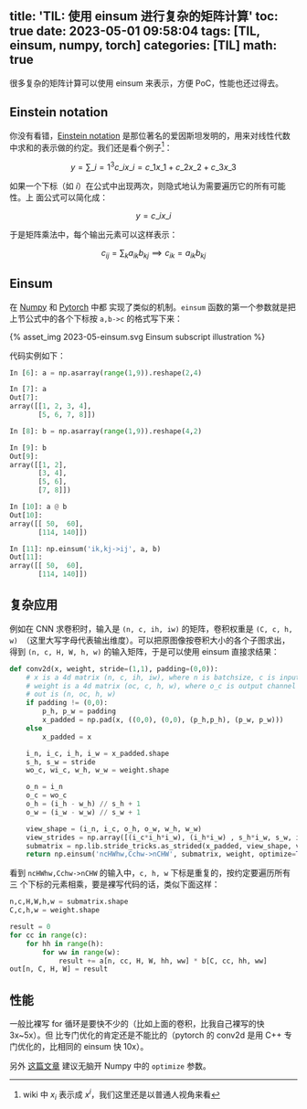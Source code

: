 title: 'TIL: 使用 einsum 进行复杂的矩阵计算'
toc: true
date: 2023-05-01 09:58:04
tags: [TIL, einsum, numpy, torch]
categories: [TIL]
math: true
---

很多复杂的矩阵计算可以使用 einsum 来表示，方便 PoC，性能也还过得去。

## Einstein notation

你没有看错，[Einstein notation](https://en.wikipedia.org/wiki/Einstein_notation) 
是那位著名的爱因斯坦发明的，用来对线性代数中求和的表示做的约定。我们还是看个例子[^wiki-upper]：

[^wiki-upper]: wiki 中 $x_i$ 表示成 $x^i$，我们这里还是以普通人视角来看


$$
y = \sum\_{i=1}^{3}{c\_i x\_i} = c\_1 x\_1 + c\_2 x\_2 + c\_3 x\_3
$$

如果一个下标（如 $i$）在公式中出现两次，则隐式地认为需要遍历它的所有可能性。上
面公式可以简化成：

$$
y = c\_i x\_i
$$

于是矩阵乘法中，每个输出元素可以这样表示：

$$
c_{ij} = \sum_{k}{a_{ik} b_{kj}} \implies c_{ik} = a_{ik} b_{kj}
$$

## Einsum

在 [Numpy](https://numpy.org/doc/stable/reference/generated/numpy.einsum.html)
和 [Pytorch](https://pytorch.org/docs/stable/generated/torch.einsum.html) 中都
实现了类似的机制。`einsum` 函数的第一个参数就是把上节公式中的各个下标按
`a,b->c` 的格式写下来：

{% asset_img 2023-05-einsum.svg Einsum subscript illustration %}

代码实例如下：

```python
In [6]: a = np.asarray(range(1,9)).reshape(2,4)

In [7]: a
Out[7]:
array([[1, 2, 3, 4],
       [5, 6, 7, 8]])

In [8]: b = np.asarray(range(1,9)).reshape(4,2)

In [9]: b
Out[9]:
array([[1, 2],
       [3, 4],
       [5, 6],
       [7, 8]])

In [10]: a @ b
Out[10]:
array([[ 50,  60],
       [114, 140]])

In [11]: np.einsum('ik,kj->ij', a, b)
Out[11]:
array([[ 50,  60],
       [114, 140]])
```

## 复杂应用

例如在 CNN 求卷积时，输入是 `(n, c, ih, iw)` 的矩阵，卷积权重是 `(C, c, h, w)
`（这里大写字母代表输出维度）。可以把原图像按卷积大小的各个子图求出，得到 `(n,
c, H, W, h, w)` 的输入矩阵，于是可以使用 einsum 直接求结果：

```python
def conv2d(x, weight, stride=(1,1), padding=(0,0)):
    # x is a 4d matrix (n, c, ih, iw), where n is batchsize, c is input channel
    # weight is a 4d matrix (oc, c, h, w), where o_c is output channel
    # out is (n, oc, h, w)
    if padding != (0,0):
        p_h, p_w = padding
        x_padded = np.pad(x, ((0,0), (0,0), (p_h,p_h), (p_w, p_w)))
    else
        x_padded = x

    i_n, i_c, i_h, i_w = x_padded.shape
    s_h, s_w = stride
    wo_c, wi_c, w_h, w_w = weight.shape

    o_n = i_n
    o_c = wo_c
    o_h = (i_h - w_h) // s_h + 1
    o_w = (i_w - w_w) // s_w + 1

    view_shape = (i_n, i_c, o_h, o_w, w_h, w_w)
    view_strides = np.array([(i_c*i_h*i_w), (i_h*i_w) , s_h*i_w, s_w, i_w, 1]) * x_padded.itemsize
    submatrix = np.lib.stride_tricks.as_strided(x_padded, view_shape, view_strides)
    return np.einsum('ncHWhw,Cchw->nCHW', submatrix, weight, optimize=True)
```

看到 `ncHWhw,Cchw->nCHW` 的输入中，`c, h, w` 下标是重复的，按约定要遍历所有三
个下标的元素相乘，要是裸写代码的话，类似下面这样：

```python
n,c,H,W,h,w = submatrix.shape
C,c,h,w = weight.shape

result = 0
for cc in range(c):
    for hh in range(h):
        for ww in range(w):
            result += a[n, cc, H, W, hh, ww] * b[C, cc, hh, ww]
out[n, C, H, W] = result
```

## 性能

一般比裸写 for 循环是要快不少的（比如上面的卷积，比我自己裸写的快 3x~5x）。但
比专门优化的肯定还是不能比的（pytorch 的 conv2d 是用 C++ 专门优化的，比相同的
einsum 快 10x）。

另外 [这篇文章](https://zhuanlan.zhihu.com/p/71639781) 建议无脑开 Numpy 中的
`optimize` 参数。

